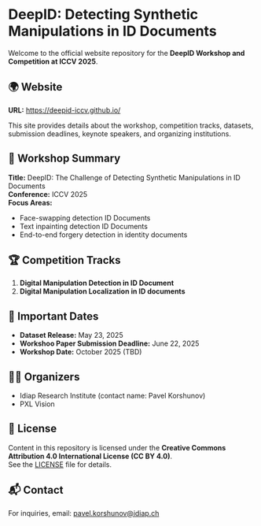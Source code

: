 # DeepID: Detecting Synthetic Manipulations in ID Documents

Welcome to the official website repository for the **DeepID Workshop and Competition at ICCV 2025**.

## 🌍 Website

**URL:** https://deepid-iccv.github.io/

This site provides details about the workshop, competition tracks, datasets, submission deadlines, keynote speakers, and organizing institutions.

## 📌 Workshop Summary

**Title:** DeepID: The Challenge of Detecting Synthetic Manipulations in ID Documents  
**Conference:** ICCV 2025  
**Focus Areas:**  
- Face-swapping detection  ID Documents  
- Text inpainting detection  ID Documents  
- End-to-end forgery detection in identity documents  

## 🏆 Competition Tracks
1. **Digital Manipulation Detection in ID Document**
2. **Digital Manipulation Localization in ID documents**

## 📅 Important Dates
- **Dataset Release:** May 23, 2025  
- **Workshoo Paper Submission Deadline:** June 22, 2025  
- **Workshop Date:** October 2025 (TBD)

## 🧑‍💼 Organizers
- Idiap Research Institute (contact name: Pavel Korshunov)
- PXL Vision

## 🔑 License

Content in this repository is licensed under the **Creative Commons Attribution 4.0 International License (CC BY 4.0)**.  
See the [LICENSE](LICENSE) file for details.

## 📬 Contact

For inquiries, email: [pavel.korshunov@idiap.ch](mailto:pavel.korshunov@idiap.ch)
